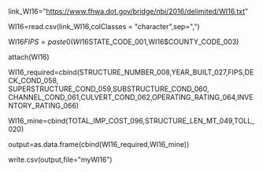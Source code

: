 
link_WI16="https://www.fhwa.dot.gov/bridge/nbi/2016/delimited/WI16.txt"

WI16=read.csv(link_WI16,colClasses = "character",sep=",")

WI16$FIPS=paste0(WI16$STATE_CODE_001,WI16$COUNTY_CODE_003)

attach(WI16)

WI16_required=cbind(STRUCTURE_NUMBER_008,YEAR_BUILT_027,FIPS,DECK_COND_058,
SUPERSTRUCTURE_COND_059,SUBSTRUCTURE_COND_060,
CHANNEL_COND_061,CULVERT_COND_062,OPERATING_RATING_064,INVENTORY_RATING_066)

WI16_mine=cbind(TOTAL_IMP_COST_096,STRUCTURE_LEN_MT_049,TOLL_020)

output=as.data.frame(cbind(WI16_required,WI16_mine))

write.csv(output,file="myWI16")
